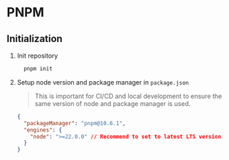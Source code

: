 # PNPM

## Initialization

1.  Init repository

    ```bash
      pnpm init
    ```

2.  Setup node version and package manager in `package.json`

    > This is important for CI/CD and local development to ensure the same version of node and package manager is used.

    ```json
    {
      "packageManager": "pnpm@10.6.1",
      "engines": {
        "node": ">=22.0.0" // Recommend to set to latest LTS version
      }
    }
    ```
